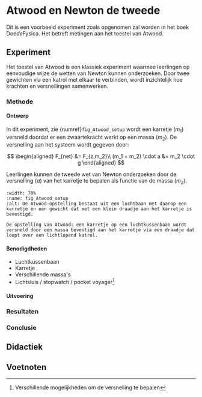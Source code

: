 # Atwood en Newton de tweede

Dit is een voorbeeld experiment zoals opgenomen zal worden in het boek Doe*de*Fysica. Het betreft metingen aan het toestel van Atwood.

## Experiment

Het toestel van Atwood is een klassiek experiment waarmee leerlingen op eenvoudige wijze de wetten van Newton kunnen onderzoeken. Door twee gewichten via een katrol met elkaar te verbinden, wordt inzichtelijk hoe krachten en versnellingen samenwerken. 

### Methode

#### Ontwerp
In dit experiment, zie {numref}`fig_Atwood_setup` wordt een karretje ($m_1$) versneld doordat er een zwaartekracht werkt op een massa ($m_2$). De versnelling aan het systeem wordt gegeven door:

$$
\begin{aligned}
F_{net} &= F_{z,m_2}\\
(m_1 + m_2) \cdot a &= m_2 \cdot g
\end{aligned}
$$

Leerlingen kunnen de tweede wet van Newton onderzoeken door de versnelling ($a$) van het karretje te bepalen als functie van de massa ($m_2$).

```{figure} Atwood.png
:width: 70%
:name: fig_Atwood_setup 
:alt: De Atwood-opstelling bestaat uit een luchtbaan met daarop een karretje en een gewicht dat met een klein draadje aan het karretje is bevestigd.

De opstelling van Atwood: een karretje op een luchtkussenbaan wordt versneld door een massa bevestigd aan het karretje via een draadje dat loopt over een lichtlopend katrol.
```

#### Benodigdheden
* Luchtkussenbaan
* Karretje
* Verschillende massa's
* Lichtsluis / stopwatch / pocket voyager[^fn1] 

#### Uitvoering


### Resultaten

### Conclusie

## Didactiek

## Voetnoten
[^fn1]: Verschillende mogelijkheden om de versnelling te bepalen

